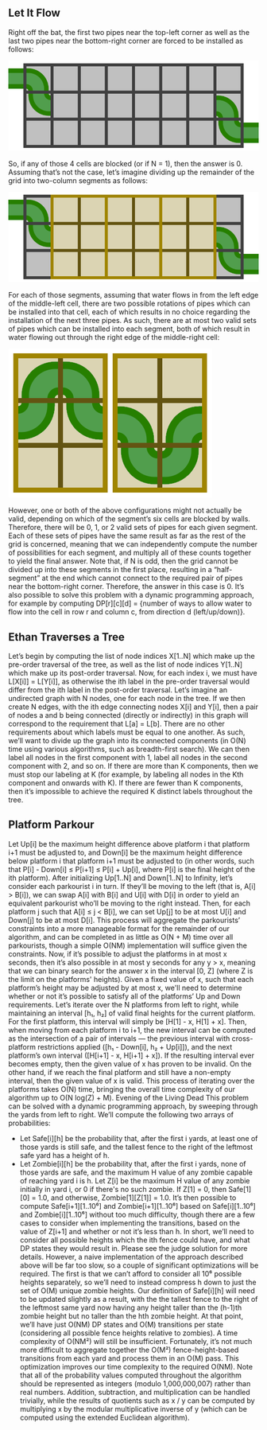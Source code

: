 ## Let It Flow
Right off the bat, the first two pipes near the top-left corner as well as the last two pipes near the bottom-right corner are forced to be installed as follows:

![image 1](./images/37395373_1979337292098449_1558613373673799680_n.png)

So, if any of those 4 cells are blocked (or if N = 1), then the answer is 0. Assuming that’s not the case, let’s imagine dividing up the remainder of the grid into two-column segments as follows:

![image 2](./images/37353501_1979337475431764_4797051962199638016_n.png)

For each of those segments, assuming that water flows in from the left edge of the middle-left cell, there are two possible rotations of pipes which can be installed into that cell, each of which results in no choice regarding the installation of the next three pipes. As such, there are at most two valid sets of pipes which can be installed into each segment, both of which result in water flowing out through the right edge of the middle-right cell:

![image 3](./images/37340504_1979337748765070_7606397036950192128_n.png)

However, one or both of the above configurations might not actually be valid, depending on which of the segment’s six cells are blocked by walls. Therefore, there will be 0, 1, or 2 valid sets of pipes for each given segment. Each of these sets of pipes have the same result as far as the rest of the grid is concerned, meaning that we can independently compute the number of possibilities for each segment, and multiply all of these counts together to yield the final answer.
Note that, if N is odd, then the grid cannot be divided up into these segments in the first place, resulting in a “half-segment” at the end which cannot connect to the required pair of pipes near the bottom-right corner. Therefore, the answer in this case is 0.
It’s also possible to solve this problem with a dynamic programming approach, for example by computing DP[r][c][d] = {number of ways to allow water to flow into the cell in row r and column c, from direction d (left/up/down)}.


## Ethan Traverses a Tree
Let’s begin by computing the list of node indices X[1..N] which make up the pre-order traversal of the tree, as well as the list of node indices Y[1..N] which make up its post-order traversal. Now, for each index i, we must have L[X[i]] = L[Y[i]], as otherwise the ith label in the pre-order traversal would differ from the ith label in the post-order traversal.
Let’s imagine an undirected graph with N nodes, one for each node in the tree. If we then create N edges, with the ith edge connecting nodes X[i] and Y[i], then a pair of nodes a and b being connected (directly or indirectly) in this graph will correspond to the requirement that L[a] = L[b]. There are no other requirements about which labels must be equal to one another.
As such, we’ll want to divide up the graph into its connected components (in O(N) time using various algorithms, such as breadth-first search). We can then label all nodes in the first component with 1, label all nodes in the second component with 2, and so on. If there are more than K components, then we must stop our labeling at K (for example, by labeling all nodes in the Kth component and onwards with K). If there are fewer than K components, then it’s impossible to achieve the required K distinct labels throughout the tree.


## Platform Parkour
Let Up[i] be the maximum height difference above platform i that platform i+1 must be adjusted to, and Down[i] be the maximum height difference below platform i that platform i+1 must be adjusted to (in other words, such that P[i] - Down[i] ≤ P[i+1] ≤ P[i] + Up[i], where P[i] is the final height of the ith platform). After initializing Up[1..N] and Down[1..N] to Infinity, let’s consider each parkourist i in turn. If they’ll be moving to the left (that is, A[i] > B[i]), we can swap A[i] with B[i] and U[i] with D[i] in order to yield an equivalent parkourist who’ll be moving to the right instead. Then, for each platform j such that A[i] ≤ j < B[i], we can set Up[j] to be at most U[i] and Down[j] to be at most D[i]. This process will aggregate the parkourists’ constraints into a more manageable format for the remainder of our algorithm, and can be completed in as little as O(N + M) time over all parkourists, though a simple O(NM) implementation will suffice given the constraints.
Now, if it’s possible to adjust the platforms in at most x seconds, then it’s also possible in at most y seconds for any y > x, meaning that we can binary search for the answer x in the interval [0, Z] (where Z is the limit on the platforms' heights).
Given a fixed value of x, such that each platform’s height may be adjusted by at most x, we'll need to determine whether or not it’s possible to satisfy all of the platforms’ Up and Down requirements. Let’s iterate over the N platforms from left to right, while maintaining an interval [h₁, h₂] of valid final heights for the current platform. For the first platform, this interval will simply be [H[1] - x, H[1] + x]. Then, when moving from each platform i to i+1, the new interval can be computed as the intersection of a pair of intervals — the previous interval with cross-platform restrictions applied ([h₁ - Down[i], h₂ + Up[i]]), and the next platform’s own interval ([H[i+1] - x, H[i+1] + x]). If the resulting interval ever becomes empty, then the given value of x has proven to be invalid. On the other hand, if we reach the final platform and still have a non-empty interval, then the given value of x is valid. This process of iterating over the platforms takes O(N) time, bringing the overall time complexity of our algorithm up to O(N log(Z) + M).
Evening of the Living Dead
This problem can be solved with a dynamic programming approach, by sweeping through the yards from left to right. We’ll compute the following two arrays of probabilities:
* Let Safe[i][h] be the probability that, after the first i yards, at least one of those yards is still safe, and the tallest fence to the right of the leftmost safe yard has a height of h.
* Let Zombie[i][h] be the probability that, after the first i yards, none of those yards are safe, and the maximum H value of any zombie capable of reaching yard i is h.
Let Z[i] be the maximum H value of any zombie initially in yard i, or 0 if there's no such zombie. If Z[1] = 0, then Safe[1][0] = 1.0, and otherwise, Zombie[1][Z[1]] = 1.0. It’s then possible to compute Safe[i+1][1..10⁶] and Zombie[i+1][1..10⁶] based on Safe[i][1..10⁶] and Zombie[i][1..10⁶] without too much difficulty, though there are a few cases to consider when implementing the transitions, based on the value of Z[i+1] and whether or not it’s less than h.  In short, we’ll need to consider all possible heights which the ith fence could have, and what DP states they would result in. Please see the judge solution for more details.
However, a naive implementation of the approach described above will be far too slow, so a couple of significant optimizations will be required. The first is that we can’t afford to consider all 10⁶ possible heights separately, so we’ll need to instead compress h down to just the set of O(M) unique zombie heights. Our definition of Safe[i][h] will need to be updated slightly as a result, with the the tallest fence to the right of the leftmost same yard now having any height taller than the (h-1)th zombie height but no taller than the hth zombie height. At that point, we’ll have just O(NM) DP states and O(M) transitions per state (considering all possible fence heights relative to zombies).
A time complexity of O(NM²) will still be insufficient. Fortunately, it’s not much more difficult to aggregate together the O(M²) fence-height-based transitions from each yard and process them in an O(M) pass. This optimization improves our time complexity to the required O(NM).
Note that all of the probability values computed throughout the algorithm should be represented as integers (modulo 1,000,000,007) rather than real numbers. Addition, subtraction, and multiplication can be handled trivially, while the results of quotients such as x / y can be computed by multiplying x by the modular multiplicative inverse of y (which can be computed using the extended Euclidean algorithm).